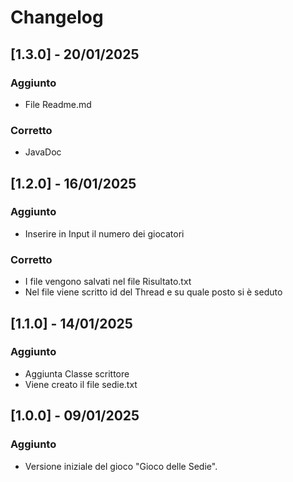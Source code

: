 # Changelog

## [1.3.0] - 20/01/2025
### Aggiunto
- File Readme.md

### Corretto
- JavaDoc


## [1.2.0] - 16/01/2025
### Aggiunto
- Inserire in Input il numero dei giocatori

### Corretto
- I file vengono salvati nel file Risultato.txt
- Nel file viene scritto id del Thread e su quale posto si è seduto

## [1.1.0] - 14/01/2025
### Aggiunto
- Aggiunta Classe scrittore
- Viene creato il file sedie.txt

## [1.0.0] - 09/01/2025
### Aggiunto
- Versione iniziale del gioco "Gioco delle Sedie".
